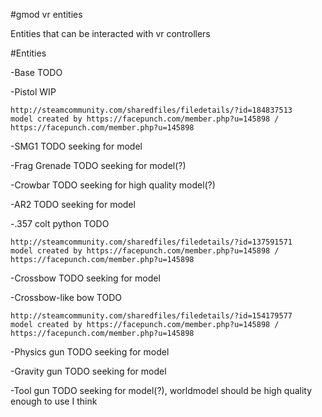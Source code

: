#gmod vr entities

Entities that can be interacted with vr controllers

#Entities

-Base
	TODO

-Pistol
	WIP
	
	http://steamcommunity.com/sharedfiles/filedetails/?id=184837513
	model created by https://facepunch.com/member.php?u=145898 / https://facepunch.com/member.php?u=145898

-SMG1
	TODO
	seeking for model
	
-Frag Grenade
	TODO
	seeking for model(?)
	
-Crowbar
	TODO
	seeking for high quality model(?)

-AR2
	TODO
	seeking for model
	
-.357 colt python
	TODO
	
	http://steamcommunity.com/sharedfiles/filedetails/?id=137591571
	model created by https://facepunch.com/member.php?u=145898 / https://facepunch.com/member.php?u=145898

-Crossbow
	TODO
	seeking for model
	
-Crossbow-like bow
	TODO
	
	http://steamcommunity.com/sharedfiles/filedetails/?id=154179577
	model created by https://facepunch.com/member.php?u=145898 / https://facepunch.com/member.php?u=145898

-Physics gun
	TODO
	seeking for model

-Gravity gun
	TODO
	seeking for model

-Tool gun
	TODO
	seeking for model(?), worldmodel should be high quality enough to use I think
	